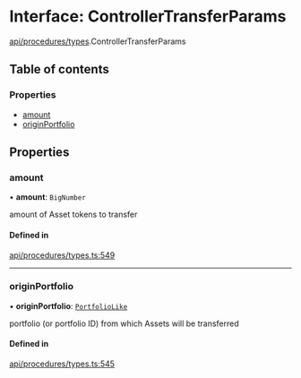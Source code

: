 # Interface: ControllerTransferParams

[api/procedures/types](../wiki/api.procedures.types).ControllerTransferParams

## Table of contents

### Properties

- [amount](../wiki/api.procedures.types.ControllerTransferParams#amount)
- [originPortfolio](../wiki/api.procedures.types.ControllerTransferParams#originportfolio)

## Properties

### amount

• **amount**: `BigNumber`

amount of Asset tokens to transfer

#### Defined in

[api/procedures/types.ts:549](https://github.com/PolymeshAssociation/polymesh-sdk/blob/07b115c8/src/api/procedures/types.ts#L549)

___

### originPortfolio

• **originPortfolio**: [`PortfolioLike`](../wiki/types#portfoliolike)

portfolio (or portfolio ID) from which Assets will be transferred

#### Defined in

[api/procedures/types.ts:545](https://github.com/PolymeshAssociation/polymesh-sdk/blob/07b115c8/src/api/procedures/types.ts#L545)
